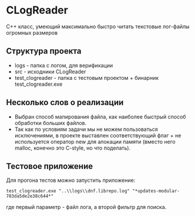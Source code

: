 # CLogReader

С++ класс, умеющий максимально быстро читать текстовые лог-файлы огромных размеров

## Структура проекта

* logs - папка с логом, для верификации
* src - исходники CLogReader
* test_clogreader - папка с тестовым проектом + бинарник test_clogreader.exe

## Несколько слов о реализации

* Выбран способ мапирования файла, как наиболее быстрый способ обработки больших файлов.
* Так как по условиям задачи мы не можем пользоваться исключениями, в проекте выставлен соответствующий флаг + не используется оператор new для алокации памяти (вместо него malloc, конечно это C-style, но что поделать).

## Тестовое приложение

Для прогона тестов можно запустить приложение: 
```
test_clogreader.exe "..\\logs\\dnf.librepo.log" "*updates-modular-783da5de2e38c644*"
```
где первый параметр - файл лога, а второй фильтр для поиска.